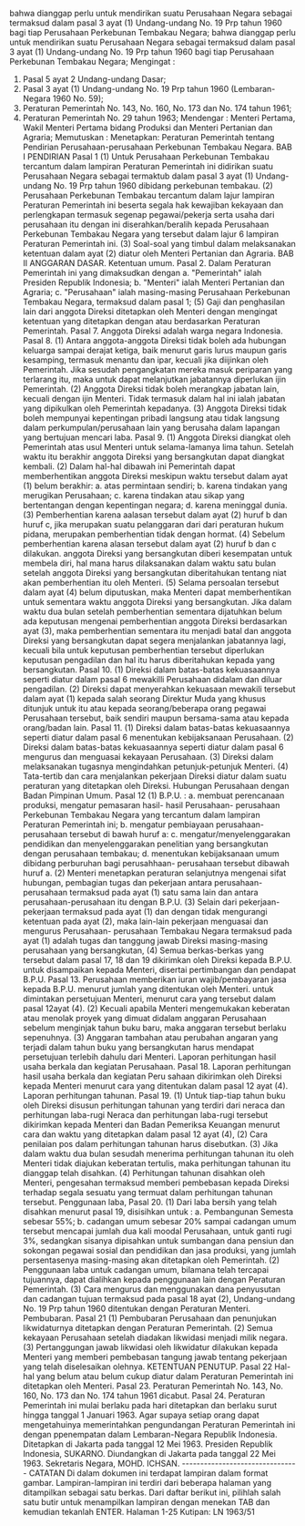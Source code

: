 bahwa dianggap perlu untuk mendirikan suatu Perusahaan Negara sebagai termaksud dalam pasal 3 ayat (1) Undang-undang No. 19 Prp tahun 1960 bagi tiap Perusahaan Perkebunan Tembakau Negara; bahwa dianggap perlu untuk mendirikan suatu Perusahaan Negara sebagai termaksud dalam pasal 3 ayat (1) Undang-undang No. 19 Prp tahun 1960 bagi tiap Perusahaan Perkebunan Tembakau Negara;
Mengingat :

1. Pasal 5 ayat 2 Undang-undang Dasar;
2. Pasal 3 ayat (1) Undang-undang No. 19 Prp tahun 1960 (Lembaran-Negara 1960 No. 59);
3. Peraturan Pemerintah No. 143, No. 160, No. 173 dan No. 174 tahun 1961;
4. Peraturan Pemerintah No. 29 tahun 1963; Mendengar : Menteri Pertama, Wakil Menteri Pertama bidang Produksi dan Menteri Pertanian dan Agraria; Memutuskan : Menetapkan: Peraturan Pemerintah tentang Pendirian Perusahaan-perusahaan Perkebunan Tembakau Negara. BAB I PENDIRIAN Pasal 1 (1) Untuk Perusahaan Perkebunan Tembakau tercantum dalam lampiran Peraturan Pemerintah ini didirikan suatu Perusahaan Negara sebagai termaktub dalam pasal 3 ayat (1) Undang- undang No. 19 Prp tahun 1960 dibidang perkebunan tembakau. (2) Perusahaan Perkebunan Tembakau tercantum dalam lajur lampiran Peraturan Pemerintah ini beserta segala hak kewajiban kekayaan dan perlengkapan termasuk segenap pegawai/pekerja serta usaha dari perusahaan itu dengan ini diserahkan/beralih kepada Perusahaan Perkebunan Tembakau Negara yang tersebut dalam lajur 6 lampiran Peraturan Pemerintah ini. (3) Soal-soal yang timbul dalam melaksanakan ketentuan dalam ayat (2) diatur oleh Menteri Pertanian dan Agraria. BAB II ANGGARAN DASAR. Ketentuan umum. Pasal 2. Dalam Peraturan Pemerintah ini yang dimaksudkan dengan a. "Pemerintah" ialah Presiden Republik Indonesia;
b. "Menteri" ialah Menteri Pertanian dan Agraria;
c. "Perusahaan" ialah masing-masing Perusahaan Perkebunan Tembakau Negara, termaksud dalam pasal 1;
(5) Gaji dan penghasilan lain dari anggota Direksi ditetapkan oleh Menteri dengan mengingat ketentuan yang ditetapkan dengan atau berdasarkan Peraturan Pemerintah. Pasal 7. Anggota Direksi adalah warga negara Indonesia. Pasal 8. (1) Antara anggota-anggota Direksi tidak boleh ada hubungan keluarga sampai derajat ketiga, baik menurut garis lurus maupun garis kesamping, termasuk menantu dan ipar, kecuali jika diijinkan oleh Pemerintah. Jika sesudah pengangkatan mereka masuk periparan yang terlarang itu, maka untuk dapat melanjutkan jabatannya diperlukan ijin Pemerintah. (2) Anggota Direksi tidak boleh merangkap jabatan lain, kecuali dengan ijin Menteri. Tidak termasuk dalam hal ini ialah jabatan yang dipikulkan oleh Pemerintah kepadanya. (3) Anggota Direksi tidak boleh mempunyai kepentingan pribadi langsung atau tidak langsung dalam perkumpulan/perusahaan lain yang berusaha dalam lapangan yang bertujuan mencari laba. Pasal 9. (1) Anggota Direksi diangkat oleh Pemerintah atas usul Menteri untuk selama-lamanya lima tahun. Setelah waktu itu berakhir anggota Direksi yang bersangkutan dapat diangkat kembali. (2) Dalam hal-hal dibawah ini Pemerintah dapat memberhentikan anggota Direksi meskipun waktu tersebut dalam ayat (1) belum berakhir:
a. atas permintaan sendiri;
b. karena tindakan yang merugikan Perusahaan;
c. karena tindakan atau sikap yang bertentangan dengan kepentingan negara;
d. karena meninggal dunia. (3) Pemberhentian karena aalasan tersebut dalam ayat (2) huruf b dan huruf c, jika merupakan suatu pelanggaran dari dari peraturan hukum pidana, merupakan pemberhentian tidak dengan hormat. (4) Sebelum pemberhentian karena alasan tersebut dalam ayat (2) huruf b dan c dilakukan. anggota Direksi yang bersangkutan diberi kesempatan untuk membela diri, hal mana harus dilaksanakan dalam waktu satu bulan setelah anggota Direksi yang bersangkutan diberitahukan tentang niat akan pemberhentian itu oleh Menteri. (5) Selama persoalan tersebut dalam ayat (4) belum diputuskan, maka Menteri dapat memberhentikan untuk sementara waktu anggota Direksi yang bersangkutan. Jika dalam waktu dua bulan setelah pemberhentian sementara dijatuhkan belum ada keputusan mengenai pemberhentian anggota Direksi berdasarkan ayat (3), maka pemberhentian sementara itu menjadi batal dan anggota Direksi yang bersangkutan dapat segera menjalankan jabatannya lagi, kecuali bila untuk keputusan pemberhentian tersebut diperlukan keputusan pengadilan dan hal itu harus diberitahukan kepada yang bersangkutan. Pasal 10. (1) Direksi dalam batas-batas kekuasaannya seperti diatur dalam pasal 6 mewakilli Perusahaan didalam dan diluar pengadilan. (2) Direksi dapat menyerahkan kekuasaan mewakili tersebut dalam ayat (1) kepada salah seorang Direktur Muda yang khusus ditunjuk untuk itu atau kepada seorang/beberapa orang pegawai Perusahaan tersebut, baik sendiri maupun bersama-sama atau kepada orang/badan lain. Pasal 11. (1) Direksi dalam batas-batas kekuasaannya seperti diatur dalam pasal 6 menentukan kebijaksanaan Perusahaan. (2) Direksi dalam batas-batas kekuasaannya seperti diatur dalam pasal 6 mengurus dan menguasai kekayaan Perusahaan. (3) Direksi dalam melaksanakan tugasnya mengindahkan petunjuk-petunjuk Menteri. (4) Tata-tertib dan cara menjalankan pekerjaan Direksi diatur dalam suatu peraturan yang ditetapkan oleh Direksi. Hubungan Perusahaan dengan Badan Pimpinan Umum. Pasal 12 (1) B.P.U. :
a. membuat perencanaan produksi, mengatur pemasaran hasil- hasil Perusahaan- perusahaan Perkebunan Tembakau Negara yang tercantum dalam lampiran Peraturan Pemerintah ini;
b. mengatur pembiayaan perusahaan-perusahaan tersebut di bawah huruf a:
c. mengatur/menyelenggarakan pendidikan dan menyelenggarakan penelitian yang bersangkutan dengan perusahaan tembakau;
d. menentukan kebijaksanaan umum dibidang perburuhan bagi perusahhaan- perusahaan tersebut dibawah huruf a. (2) Menteri menetapkan peraturan selanjutnya mengenai sifat hubungan, pembagian tugas dan pekerjaan antara perusahaan-perusahaan termaksud pada ayat (1) satu sama lain dan antara perusahaan-perusahaan itu dengan B.P.U. (3) Selain dari pekerjaan-pekerjaan termaksud pada ayat (1) dan dengan tidak mengurangi ketentuan pada ayat (2), maka lain-lain pekerjaan menguasai dan mengurus Perusahaan- perusahaan Tembakau Negara termaksud pada ayat (1) adalah tugas dan tanggung jawab Direksi masing-masing perusahaan yang bersangkutan, (4) Semua berkas-berkas yang tersebut dalam pasal 17, 18 dan 19 dikirimkan oleh Direksi kepada B.P.U. untuk disampaikan kepada Menteri, disertai pertimbangan dan pendapat B.P.U. Pasal 13. Perusahaan memberikan iuran wajib/pembayaran jasa kepada B.P.U. menurut jumlah yang ditentukan oleh Menteri. untuk dimintakan persetujuan Menteri, menurut cara yang tersebut dalam pasal 12ayat (4). (2) Kecuali apabila Menteri mengemukakan keberatan atau menolak proyek yang dimuat didalam anggaran Perusahaan sebelum menginjak tahun buku baru, maka anggaran tersebut berlaku sepenuhnya. (3) Anggaran tambahan atau perubahan angaran yang terjadi dalam tahun buku yang bersangkutan harus mendapat persetujuan terlebih dahulu dari Menteri. Laporan perhitungan hasil usaha berkala dan kegiatan Perusahaan. Pasal 18. Laporan perhitungan hasil usaha berkala dan kegiatan Peru sahaan dikirimkan oleh Direksi kepada Menteri menurut cara yang ditentukan dalam pasal 12 ayat (4). Laporan perhitungan tahunan. Pasal 19. (1) Untuk tiap-tiap tahun buku oleh Direksi disusun perhitungan tahunan yang terdiri dari neraca dan perhitungan laba-rugi Neraca dan perhitungan laba-rugi tersebut dikirimkan kepada Menteri dan Badan Pemeriksa Keuangan menurut cara dan waktu yang ditetapkan dalam pasal 12 ayat (4), (2) Cara penilaian pos dalam perhitungan tahunan harus disebutkan. (3) Jika dalam waktu dua bulan sesudah menerima perhitungan tahunan itu oleh Menteri tidak diajukan keberatan tertulis, maka perhitungan tahunan itu dianggap telah disahkan. (4) Perhitungan tahunan disahkan oleh Menteri, pengesahan termaksud memberi pembebasan kepada Direksi terhadap segala sesuatu yang termuat dalam perhitungan tahunan tersebut. Penggunaan laba, Pasal 20. (1) Dari laba bersih yang telah disahkan menurut pasal 19, disisihkan untuk :
a. Pembangunan Semesta sebesar 55%;
b. cadangan umum sebesar 20% sampai cadangan umum tersebut mencapai jumlah dua kali moodal Perusahaan, untuk ganti rugi 3%, sedangkan sisanya dipisahkan untuk sumbangan dana pensiun dan sokongan pegawai sosial dan pendidikan dan jasa produksi, yang jumlah persentasenya masing-masing akan ditetapkan oleh Pemerintah. (2) Penggunaan laba untuk cadangan umum, bilamana telah tercapai tujuannya, dapat dialihkan kepada penggunaan lain dengan Peraturan Pemerintah. (3) Cara mengurus dan menggunakan dana penyusutan dan cadangan tujuan termaksud pada pasal 18 ayat (2), Undang-undang No. 19 Prp tahun 1960 ditentukan dengan Peraturan Menteri. Pembubaran. Pasal 21 (1) Pembubaran Perusahaan dan penunjukan likwidaturnya ditetapkan dengan Peraturan Pemerintah. (2) Semua kekayaan Perusahaan setelah diadakan likwidasi menjadi milik negara. (3) Pertanggungan jawab likwidasi oleh likwidatur dilakukan kepada Menteri yang memberi pembebasan tangung jawab tentang pekerjaan yang telah diselesaikan olehnya. KETENTUAN PENUTUP. Pasal 22 Hal-hal yang belum atau belum cukup diatur dalam Peraturan Pemerintah ini ditetapkan oleh Menteri. Pasal 23. Peraturan Pemerintah No. 143, No. 160, No. 173 dan No. 174 tahun 1961 dicabut. Pasal 24. Peraturan Pemerintah ini mulai berlaku pada hari ditetapkan dan berlaku surut hingga tanggal 1 Januari 1963. Agar supaya setiap orang dapat mengetahuinya memerintahkan pengundangan Peraturan Pemerintah ini dengan ppenempatan dalam Lembaran-Negara Republik Indonesia. Ditetapkan di Jakarta pada tanggal 12 Mei 1963. Presiden Republik Indonesia, SUKARNO. Diundangkan di Jakarta pada tanggal 22 Mei 1963. Sekretaris Negara, MOHD. ICHSAN. -------------------------------- CATATAN Di dalam dokumen ini terdapat lampiran dalam format gambar. Lampiran-lampiran ini terdiri dari beberapa halaman yang ditampilkan sebagai satu berkas. Dari daftar berikut ini, pilihlah salah satu butir untuk menampilkan lampiran dengan menekan TAB dan kemudian tekanlah ENTER. Halaman 1-25 Kutipan: LN 1963/51